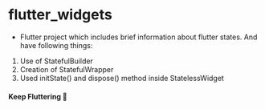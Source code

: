 # flutter_widgets

- Flutter project which includes brief information about flutter states. And have following things:

1. Use of StatefulBuilder
2. Creation of StatefulWrapper
3. Used initState() and dispose() method inside StatelessWidget

#### Keep Fluttering :blue_heart:
